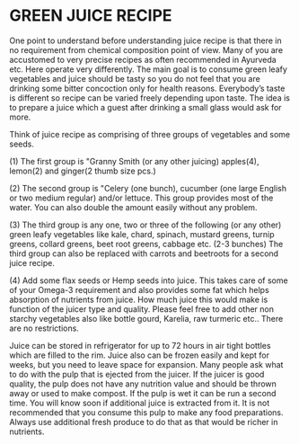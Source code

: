 # GREEN JUICE RECIPE

One point to understand before understanding juice recipe is that there in no requirement from chemical composition point of view. 
Many of you are accustomed to very precise recipes as often recommended in Ayurveda etc. Here operate very differently. The main goal is to consume green leafy vegetables and juice should be tasty so you do not feel that you are drinking some bitter concoction only for health reasons. Everybody’s taste is different so recipe can be varied freely depending upon taste. The idea is to prepare a juice which a guest after drinking a small glass would ask for more. 

Think of juice recipe as comprising of three groups of vegetables and some seeds. 

(1) The first group is "Granny Smith (or any other juicing) apples(4), lemon(2) and ginger(2 thumb size pcs.)

(2) The second group is "Celery (one bunch), cucumber (one large English or two medium regular) and/or lettuce. This group provides most of the water. You can also double the amount easily without any problem. 

(3) The third group is any one, two or three of the following (or any other) green leafy vegetables like kale, chard, spinach, mustard greens, turnip greens, collard greens, beet root greens, cabbage etc. (2-3 bunches)
The third group can also be replaced with carrots and beetroots for a second juice recipe. 

(4) Add some flax seeds or Hemp seeds into juice. This takes care of some of your Omega-3 requirement and also provides some fat which helps absorption of nutrients from juice. 
How much juice this would make is function of the juicer type and quality. 
Please feel free to add other non starchy vegetables also like bottle gourd, Karelia, raw turmeric etc.. There are no restrictions. 

Juice can be stored in refrigerator for up to 72 hours in air tight bottles which are filled to the rim. Juice also can be frozen easily and kept for weeks, but you need to leave space for expansion. 
Many people ask what to do with the pulp that is ejected from the juicer. If the juicer is good quality, the pulp does not have any nutrition value and should be thrown away or used to make compost. If the pulp is wet it can be run a second time. You will know soon if additional juice is extracted from it. It is not recommended that you consume this pulp to make any food preparations. Always use additional fresh produce to do that as that would be richer in nutrients.